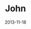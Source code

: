---
layout: media
category: media
title: "John"
date: 2013-11-18
description: "Kingdom story"
tag: 
 - journey
 - kingdom-come
 - story
video: "http://s3.amazonaws.com/crossroads-media/other-media/video/kingdom_come_wk6_intv_john.mp4"
video-poster: "http://s3.amazonaws.com/crossroads-media/images/john_still.jpg"
---
